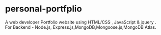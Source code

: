 # personal-portfplio
A web developer Portfolio website using HTML/CSS , JavaScript &amp; jquery . For Backend - Node.js, Express.js,MongoDB,Mongoose.js,MongoDB Atlas.
